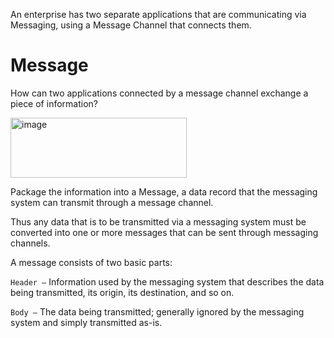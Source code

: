 An enterprise has two separate applications that are communicating via Messaging, using a Message Channel that connects them.

# Message

How can two applications connected by a message channel exchange a piece of information?

<img width="282" height="96" alt="image" src="https://github.com/user-attachments/assets/bd2f5b54-14dc-46b0-ac86-eb3c351fb75b" />

Package the information into a Message, a data record that the messaging system can transmit through a message channel.

Thus any data that is to be transmitted via a messaging system must be converted into one or more messages that can be sent through messaging channels.

A message consists of two basic parts:

`Header –` Information used by the messaging system that describes the data being transmitted, its origin, its destination, and so on.

`Body –` The data being transmitted; generally ignored by the messaging system and simply transmitted as-is.
